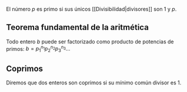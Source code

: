 El número $p$ es primo si sus únicos [[Divisibilidad|divisores]] son $1$ y $p$.

## Teorema fundamental de la aritmética

Todo entero $b$ puede ser factorizado como producto de potencias de primos: $b = p_1^{n_1}p_2^{n_2}p_3^{n_3}\dots$

## Coprimos

Diremos que dos enteros son coprimos si su mínimo común divisor es $1$.
